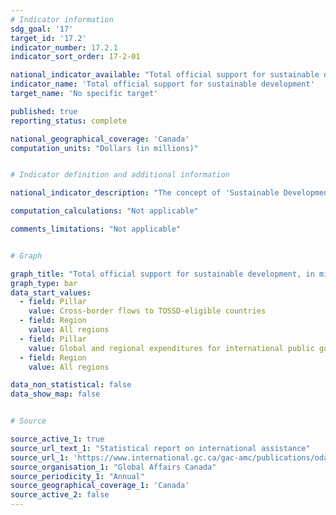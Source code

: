 ```yaml
---
# Indicator information
sdg_goal: '17'
target_id: '17.2'
indicator_number: 17.2.1
indicator_sort_order: 17-2-01

national_indicator_available: "Total official support for sustainable development"
indicator_name: 'Total official support for sustainable development'
target_name: 'No specific target'

published: true
reporting_status: complete

national_geographical_coverage: 'Canada'
computation_units: "Dollars (in millions)"


# Indicator definition and additional information

national_indicator_description: "The concept of 'Sustainable Development' is defined as development that meets the needs of the present without compromising the ability of future generations to meet their own needs (<em>UNESCO</em> definition). Total Official Support for International Assistance (TOSSD) encompasses all officially supported resource flows to promote sustainable development in developing countries and to support development enablers and address global challenges. ([<em>Global Affairs Canada</em>](https://www.international.gc.ca/transparency-transparence/international-assistance-report-stat-rapport-aide-internationale/2019-2020.aspx?lang=eng#a1_7))"

computation_calculations: "Not applicable"

comments_limitations: "Not applicable"


# Graph

graph_title: "Total official support for sustainable development, in million"
graph_type: bar
data_start_values:
  - field: Pillar
    value: Cross-border flows to TOSSD-eligible countries
  - field: Region
    value: All regions
  - field: Pillar
    value: Global and regional expenditures for international public goods
  - field: Region
    value: All regions

data_non_statistical: false
data_show_map: false


# Source

source_active_1: true
source_url_text_1: "Statistical report on international assistance"
source_url_1: 'https://www.international.gc.ca/gac-amc/publications/odaaa-lrmado/sria-rsai.aspx?lang=eng&_ga=2.213975829.340912999.1620834816-2016260363.1604978633'
source_organisation_1: "Global Affairs Canada"
source_periodicity_1: "Annual"
source_geographical_coverage_1: 'Canada'
source_active_2: false
---
```

